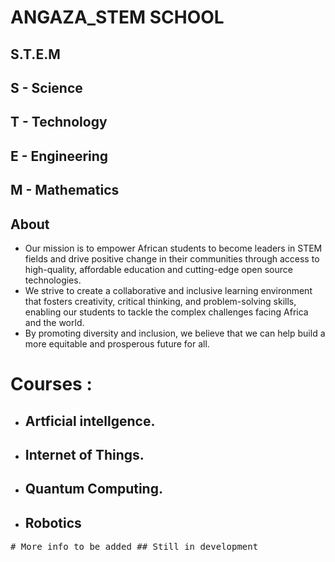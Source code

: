 # ANGAZA_STEM SCHOOL

## S.T.E.M
## S - Science
## T - Technology
## E - Engineering
## M - Mathematics

## About

- Our mission is to empower African students to become leaders in STEM fields and drive positive change in their communities through access to high-quality, affordable education and cutting-edge open source technologies. 
- We strive to create a collaborative and inclusive learning environment that fosters creativity, critical thinking, and problem-solving skills, enabling our students to tackle the complex challenges facing Africa and the world. 
- By promoting diversity and inclusion, we believe that we can help build a more equitable and prosperous future for all.


# Courses :
 - ## Artficial intellgence.
 - ## Internet of Things.
 - ## Quantum Computing.
 - ## Robotics

 <kbd> # More info to be  added </kbd>
 <kbd> ## Still in development </kbd>



